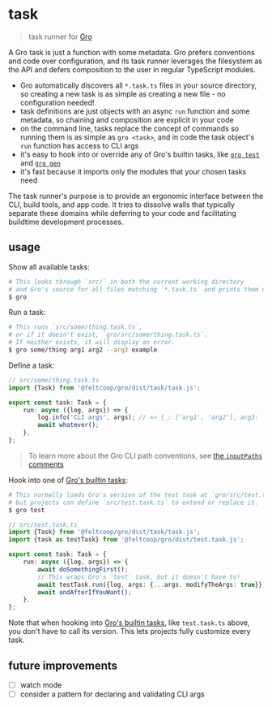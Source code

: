 # task

> task runner for
> [Gro](https://github.com/feltcoop/gro)

A Gro task is just a function with some metadata.
Gro prefers conventions and code over configuration,
and its task runner leverages the filesystem as the API
and defers composition to the user in regular TypeScript modules.

- Gro automatically discovers all `*.task.ts` files in your source directory,
  so creating a new task is as simple as creating a new file -
  no configuration needed!
- task definitions are just objects with an async `run` function and some metadata,
  so chaining and composition are explicit in your code
- on the command line, tasks replace the concept of commands
  so running them is as simple as `gro <task>`,
  and in code the task object's `run` function has access to CLI args
- it's easy to hook into or override any of Gro's builtin tasks,
  like [`gro test`](../oki) and [`gro gen`](../gen)
- it's fast because it imports only the modules that your chosen tasks need

The task runner's purpose is to provide an ergonomic interface
between the CLI, build tools, and app code.
It tries to dissolve walls that typically separate these domains
while deferring to your code and facilitating buildtime development processes.

## usage

Show all available tasks:

```bash
# This looks through `src/` in both the current working directory
# and Gro's source for all files matching `*.task.ts` and prints them out.
$ gro
```

Run a task:

```bash
# This runs `src/some/thing.task.ts`,
# or if it doesn't exist, `gro/src/some/thing.task.ts`.
# If neither exists, it will display an error.
$ gro some/thing arg1 arg2 --arg3 example
```

Define a task:

```ts
// src/some/thing.task.ts
import {Task} from '@feltcoop/gro/dist/task/task.js';

export const task: Task = {
	run: async ({log, args}) => {
		log.info('CLI args', args); // => {_: ['arg1', 'arg2'], arg3: 'example'}
		await whatever();
	},
};
```

> To learn more about the Gro CLI path conventions,
> see [the `inputPaths` comments](../files/inputPaths.ts)

Hook into one of [Gro's builtin tasks](../docs/tasks.md):

```bash
# This normally loads Gro's version of the test task at `gro/src/test.task.ts`,
# but projects can define `src/test.task.ts` to extend or replace it.
$ gro test
```

```ts
// src/test.task.ts
import {Task} from '@feltcoop/gro/dist/task/task.js';
import {task as testTask} from '@feltcoop/gro/dist/test.task.js';

export const task: Task = {
	run: async ({log, args}) => {
		await doSomethingFirst();
		// This wraps Gro's `test` task, but it doesn't have to!
		await testTask.run({log, args: {...args, modifyTheArgs: true}});
		await andAfterIfYouWant();
	},
};
```

Note that when hooking into [Gro's builtin tasks](../docs/tasks.md),
like `test.task.ts` above, you don't have to call its version.
This lets projects fully customize every task.

## future improvements

- [ ] watch mode
- [ ] consider a pattern for declaring and validating CLI args
